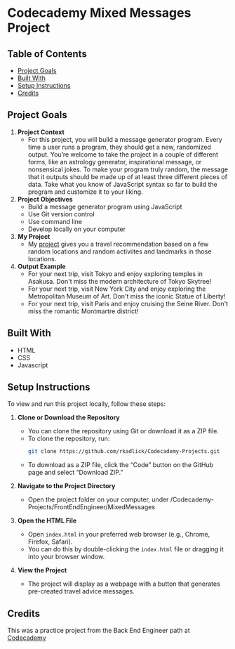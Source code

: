 # Codecademy Mixed Messages Project

## Table of Contents
* [Project Goals](#project-goals)
* [Built With](#built-with)
* [Setup Instructions](#setup-instructions)
* [Credits](#credits)

## Project Goals
1. **Project Context**
    * For this project, you will build a message generator program. Every time a user runs a program, they should get a new, randomized output. You’re welcome to take the project in a couple of different forms, like an astrology generator, inspirational message, or nonsensical jokes. To make your program truly random, the message that it outputs should be made up of at least three different pieces of data. Take what you know of JavaScript syntax so far to build the program and customize it to your liking.
2. **Project Objectives**
    * Build a message generator program using JavaScript
    * Use Git version control
    * Use command line
    * Develop locally on your computer
3. **My Project**
    * My [project](https://github.com/rkadlick/Codecademy-Projects/MixedMessages) gives you a travel recommendation based on a few random locations and random activiites and landmarks in those locations.
4. **Output Example**
    * For your next trip, visit Tokyo and enjoy exploring temples in Asakusa. Don't miss the modern architecture of Tokyo Skytree!
    * For your next trip, visit New York City and enjoy exploring the Metropolitan Museum of Art. Don't miss the iconic Statue of Liberty!
    * For your next trip, visit Paris and enjoy cruising the Seine River. Don't miss the romantic Montmartre district!

## Built With
* HTML
* CSS
* Javascript

## Setup Instructions

To view and run this project locally, follow these steps:

1. **Clone or Download the Repository**
   * You can clone the repository using Git or download it as a ZIP file.
   * To clone the repository, run:
     ```bash
     git clone https://github.com/rkadlick/Codecademy-Projects.git
     ```
   * To download as a ZIP file, click the “Code” button on the GitHub page and select “Download ZIP.”

2. **Navigate to the Project Directory**
   * Open the project folder on your computer, under /Codecademy-Projects/FrontEndEngineer/MixedMessages

3. **Open the HTML File**
   * Open `index.html` in your preferred web browser (e.g., Chrome, Firefox, Safari).
   * You can do this by double-clicking the `index.html` file or dragging it into your browser window.

4. **View the Project**
   * The project will display as a webpage with a button that generates pre-created travel advice messages.

## Credits
This was a practice project from the Back End Engineer path at [Codecademy](https://www.codecademy.com)
